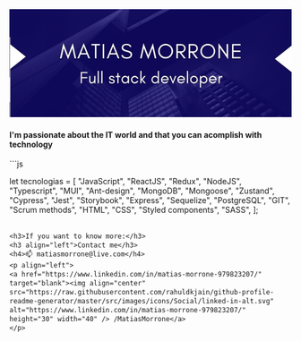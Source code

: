 
<img src="https://github.com/MatiasMorrone/MatiasMorrone/blob/main/Bijou%20Tech%20Solutions.jpg" alt="logo">

<h4>I'm passionate about the IT world and that you can acomplish with technology </br>
</h4>
```js 

 let tecnologias = [ 
    "JavaScript",
    "ReactJS",
    "Redux",
    "NodeJS",
    "Typescript",
    "MUI",
    "Ant-design",
    "MongoDB",
    "Mongoose",
    "Zustand",
    "Cypress",
    "Jest",
    "Storybook",
    "Express",
    "Sequelize",
    "PostgreSQL",
    "GIT",
    "Scrum methods",
    "HTML", 
    "CSS",
    "Styled components",
    "SASS",
];
```

<h3>If you want to know more:</h3>
<h3 align="left">Contact me</h3>
<h4>📫 matiasmorrone@live.com</h4>
<p align="left">
<a href="https://www.linkedin.com/in/matias-morrone-979823207/" target="blank"><img align="center" src="https://raw.githubusercontent.com/rahuldkjain/github-profile-readme-generator/master/src/images/icons/Social/linked-in-alt.svg" alt="https://www.linkedin.com/in/matias-morrone-979823207/" height="30" width="40" /> /MatiasMorrone</a>
</p>

